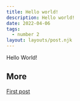 ```yaml
---
title: Hello world!
description: Hello world!
date: 2022-04-06
tags:
  - number 2
layout: layouts/post.njk
---
```


Hello World!

## More

<a href="{{ '/posts/test/' | url }}">First post</a>

